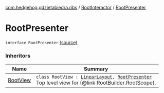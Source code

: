 [com.hedgehog.gdzietabiedra.ribs](../index.md) / [RootInteractor](index.md) / [RootPresenter](./-root-presenter.md)

# RootPresenter

`interface RootPresenter` [(source)](https://github.com/asvid/GdzieTaBiedra/tree/master/app/src/main/java/com/hedgehog/gdzietabiedra/ribs/RootInteractor.kt#L61)

### Inheritors

| Name | Summary |
|---|---|
| [RootView](../-root-view/index.md) | `class RootView : `[`LinearLayout`](https://developer.android.com/reference/android/widget/LinearLayout.html)`, `[`RootPresenter`](./-root-presenter.md)<br>Top level view for {@link RootBuilder.RootScope}. |
